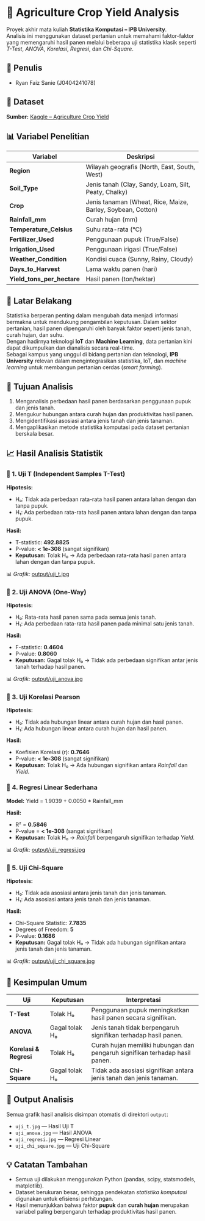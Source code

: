 # 🌾 Agriculture Crop Yield Analysis

Proyek akhir mata kuliah **Statistika Komputasi – IPB University**.  
Analisis ini menggunakan dataset pertanian untuk memahami faktor-faktor yang memengaruhi hasil panen melalui beberapa uji statistika klasik seperti *T-Test*, *ANOVA*, *Korelasi*, *Regresi*, dan *Chi-Square*.

## 🪪 Penulis
- Ryan Faiz Sanie (J0404241078)

## 📂 Dataset
**Sumber:** [Kaggle – Agriculture Crop Yield](https://www.kaggle.com/datasets/samuelotiattakorah/agriculture-crop-yield)


## 📊 Variabel Penelitian
| Variabel | Deskripsi |
|-----------|------------|
| **Region** | Wilayah geografis (North, East, South, West) |
| **Soil_Type** | Jenis tanah (Clay, Sandy, Loam, Silt, Peaty, Chalky) |
| **Crop** | Jenis tanaman (Wheat, Rice, Maize, Barley, Soybean, Cotton) |
| **Rainfall_mm** | Curah hujan (mm) |
| **Temperature_Celsius** | Suhu rata-rata (°C) |
| **Fertilizer_Used** | Penggunaan pupuk (True/False) |
| **Irrigation_Used** | Penggunaan irigasi (True/False) |
| **Weather_Condition** | Kondisi cuaca (Sunny, Rainy, Cloudy) |
| **Days_to_Harvest** | Lama waktu panen (hari) |
| **Yield_tons_per_hectare** | Hasil panen (ton/hektar) |


## 📖 Latar Belakang
Statistika berperan penting dalam mengubah data menjadi informasi bermakna untuk mendukung pengambilan keputusan. Dalam sektor pertanian, hasil panen dipengaruhi oleh banyak faktor seperti jenis tanah, curah hujan, dan suhu.  
Dengan hadirnya teknologi **IoT** dan **Machine Learning**, data pertanian kini dapat dikumpulkan dan dianalisis secara real-time.  
Sebagai kampus yang unggul di bidang pertanian dan teknologi, **IPB University** relevan dalam mengintegrasikan statistika, IoT, dan *machine learning* untuk membangun pertanian cerdas (*smart farming*).

## 🎯 Tujuan Analisis
1. Menganalisis perbedaan hasil panen berdasarkan penggunaan pupuk dan jenis tanah.  
2. Mengukur hubungan antara curah hujan dan produktivitas hasil panen.  
3. Mengidentifikasi asosiasi antara jenis tanah dan jenis tanaman.  
4. Mengaplikasikan metode statistika komputasi pada dataset pertanian berskala besar.


## 📈 Hasil Analisis Statistik

### 🔹 1. Uji T (Independent Samples T-Test)
**Hipotesis:**
- H₀: Tidak ada perbedaan rata-rata hasil panen antara lahan dengan dan tanpa pupuk.  
- H₁: Ada perbedaan rata-rata hasil panen antara lahan dengan dan tanpa pupuk.  

**Hasil:**
- T-statistic: **492.8825**  
- P-value: **< 1e-308** (sangat signifikan)  
- **Keputusan:** Tolak H₀ → Ada perbedaan rata-rata hasil panen antara lahan dengan dan tanpa pupuk.  

📊 *Grafik:* [output/uji_t.jpg](output/uji_t.jpg)

### 🔹 2. Uji ANOVA (One-Way)
**Hipotesis:**
- H₀: Rata-rata hasil panen sama pada semua jenis tanah.  
- H₁: Ada perbedaan rata-rata hasil panen pada minimal satu jenis tanah.  

**Hasil:**
- F-statistic: **0.4604**  
- P-value: **0.8060**  
- **Keputusan:** Gagal tolak H₀ → Tidak ada perbedaan signifikan antar jenis tanah terhadap hasil panen.  

📊 *Grafik:* [output/uji_anova.jpg](output/uji_anova.jpg)

### 🔹 3. Uji Korelasi Pearson
**Hipotesis:**
- H₀: Tidak ada hubungan linear antara curah hujan dan hasil panen.  
- H₁: Ada hubungan linear antara curah hujan dan hasil panen.  

**Hasil:**
- Koefisien Korelasi (r): **0.7646**  
- P-value: **< 1e-308** (sangat signifikan)  
- **Keputusan:** Tolak H₀ → Ada hubungan signifikan antara *Rainfall* dan *Yield*.  

### 🔹 4. Regresi Linear Sederhana
**Model:**
Yield = 1.9039 + 0.0050 * Rainfall_mm

**Hasil:**
- R² = **0.5846**  
- P-value = **< 1e-308** (sangat signifikan)  
- **Keputusan:** Tolak H₀ → *Rainfall* berpengaruh signifikan terhadap *Yield*.  

📊 *Grafik:* [output/uji_regresi.jpg](output/uji_regresi.jpg)


### 🔹 5. Uji Chi-Square
**Hipotesis:**
- H₀: Tidak ada asosiasi antara jenis tanah dan jenis tanaman.  
- H₁: Ada asosiasi antara jenis tanah dan jenis tanaman.  

**Hasil:**
- Chi-Square Statistic: **7.7835**  
- Degrees of Freedom: **5**  
- P-value: **0.1686**  
- **Keputusan:** Gagal tolak H₀ → Tidak ada hubungan signifikan antara jenis tanah dan jenis tanaman.  

📊 *Grafik:* [output/uji_chi_square.jpg](output/uji_chi_square.jpg)

## 🧩 Kesimpulan Umum
| Uji | Keputusan | Interpretasi |
|-----|------------|---------------|
| **T-Test** | Tolak H₀ | Penggunaan pupuk meningkatkan hasil panen secara signifikan. |
| **ANOVA** | Gagal tolak H₀ | Jenis tanah tidak berpengaruh signifikan terhadap hasil panen. |
| **Korelasi & Regresi** | Tolak H₀ | Curah hujan memiliki hubungan dan pengaruh signifikan terhadap hasil panen. |
| **Chi-Square** | Gagal tolak H₀ | Tidak ada asosiasi signifikan antara jenis tanah dan jenis tanaman. |

## 📂 Output Analisis
Semua grafik hasil analisis disimpan otomatis di direktori `output`:
- `uji_t.jpg` — Hasil Uji T  
- `uji_anova.jpg` — Hasil ANOVA  
- `uji_regresi.jpg` — Regresi Linear  
- `uji_chi_square.jpg` — Uji Chi-Square  

## 💡 Catatan Tambahan
- Semua uji dilakukan menggunakan Python (pandas, scipy, statsmodels, matplotlib).  
- Dataset berukuran besar, sehingga pendekatan *statistika komputasi* digunakan untuk efisiensi perhitungan.  
- Hasil menunjukkan bahwa faktor **pupuk** dan **curah hujan** merupakan variabel paling berpengaruh terhadap produktivitas hasil panen.
